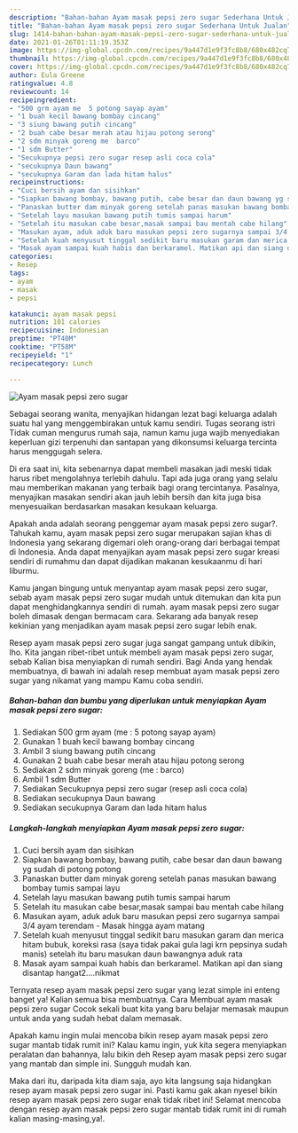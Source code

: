 ```yaml
---
description: "Bahan-bahan Ayam masak pepsi zero sugar Sederhana Untuk Jualan"
title: "Bahan-bahan Ayam masak pepsi zero sugar Sederhana Untuk Jualan"
slug: 1414-bahan-bahan-ayam-masak-pepsi-zero-sugar-sederhana-untuk-jualan
date: 2021-01-26T01:11:19.353Z
image: https://img-global.cpcdn.com/recipes/9a447d1e9f3fc8b8/680x482cq70/ayam-masak-pepsi-zero-sugar-foto-resep-utama.jpg
thumbnail: https://img-global.cpcdn.com/recipes/9a447d1e9f3fc8b8/680x482cq70/ayam-masak-pepsi-zero-sugar-foto-resep-utama.jpg
cover: https://img-global.cpcdn.com/recipes/9a447d1e9f3fc8b8/680x482cq70/ayam-masak-pepsi-zero-sugar-foto-resep-utama.jpg
author: Eula Greene
ratingvalue: 4.8
reviewcount: 14
recipeingredient:
- "500 grm ayam me  5 potong sayap ayam"
- "1 buah kecil bawang bombay cincang"
- "3 siung bawang putih cincang"
- "2 buah cabe besar merah atau hijau potong serong"
- "2 sdm minyak goreng me  barco"
- "1 sdm Butter"
- "Secukupnya pepsi zero sugar resep asli coca cola"
- "secukupnya Daun bawang"
- "secukupnya Garam dan lada hitam halus"
recipeinstructions:
- "Cuci bersih ayam dan sisihkan"
- "Siapkan bawang bombay, bawang putih, cabe besar dan daun bawang yg sudah di potong potong"
- "Panaskan butter dam minyak goreng setelah panas masukan bawang bombay tumis sampai layu"
- "Setelah layu masukan bawang putih tumis sampai harum"
- "Setelah itu masukan cabe besar,masak sampai bau mentah cabe hilang"
- "Masukan ayam, aduk aduk baru masukan pepsi zero sugarnya sampai 3/4 ayam terendam Masak hingga ayam matang"
- "Setelah kuah menyusut tinggal sedikit baru masukan garam dan merica hitam bubuk, koreksi rasa (saya tidak pakai gula lagi krn pepsinya sudah manis) setelah itu baru masukan daun bawangnya aduk rata"
- "Masak ayam sampai kuah habis dan berkaramel. Matikan api dan siang disantap hangat2....nikmat"
categories:
- Resep
tags:
- ayam
- masak
- pepsi

katakunci: ayam masak pepsi 
nutrition: 101 calories
recipecuisine: Indonesian
preptime: "PT40M"
cooktime: "PT58M"
recipeyield: "1"
recipecategory: Lunch

---
```



![Ayam masak pepsi zero sugar](https://img-global.cpcdn.com/recipes/9a447d1e9f3fc8b8/680x482cq70/ayam-masak-pepsi-zero-sugar-foto-resep-utama.jpg)

Sebagai seorang wanita, menyajikan hidangan lezat bagi keluarga adalah suatu hal yang menggembirakan untuk kamu sendiri. Tugas seorang istri Tidak cuman mengurus rumah saja, namun kamu juga wajib menyediakan keperluan gizi terpenuhi dan santapan yang dikonsumsi keluarga tercinta harus menggugah selera.

Di era  saat ini, kita sebenarnya dapat membeli masakan jadi meski tidak harus ribet mengolahnya terlebih dahulu. Tapi ada juga orang yang selalu mau memberikan makanan yang terbaik bagi orang tercintanya. Pasalnya, menyajikan masakan sendiri akan jauh lebih bersih dan kita juga bisa menyesuaikan berdasarkan masakan kesukaan keluarga. 



Apakah anda adalah seorang penggemar ayam masak pepsi zero sugar?. Tahukah kamu, ayam masak pepsi zero sugar merupakan sajian khas di Indonesia yang sekarang digemari oleh orang-orang dari berbagai tempat di Indonesia. Anda dapat menyajikan ayam masak pepsi zero sugar kreasi sendiri di rumahmu dan dapat dijadikan makanan kesukaanmu di hari liburmu.

Kamu jangan bingung untuk menyantap ayam masak pepsi zero sugar, sebab ayam masak pepsi zero sugar mudah untuk ditemukan dan kita pun dapat menghidangkannya sendiri di rumah. ayam masak pepsi zero sugar boleh dimasak dengan bermacam cara. Sekarang ada banyak resep kekinian yang menjadikan ayam masak pepsi zero sugar lebih enak.

Resep ayam masak pepsi zero sugar juga sangat gampang untuk dibikin, lho. Kita jangan ribet-ribet untuk membeli ayam masak pepsi zero sugar, sebab Kalian bisa menyiapkan di rumah sendiri. Bagi Anda yang hendak membuatnya, di bawah ini adalah resep membuat ayam masak pepsi zero sugar yang nikamat yang mampu Kamu coba sendiri.

<!--inarticleads1-->

##### Bahan-bahan dan bumbu yang diperlukan untuk menyiapkan Ayam masak pepsi zero sugar:

1. Sediakan 500 grm ayam (me : 5 potong sayap ayam)
1. Gunakan 1 buah kecil bawang bombay cincang
1. Ambil 3 siung bawang putih cincang
1. Gunakan 2 buah cabe besar merah atau hijau potong serong
1. Sediakan 2 sdm minyak goreng (me : barco)
1. Ambil 1 sdm Butter
1. Sediakan Secukupnya pepsi zero sugar (resep asli coca cola)
1. Sediakan secukupnya Daun bawang
1. Sediakan secukupnya Garam dan lada hitam halus




<!--inarticleads2-->

##### Langkah-langkah menyiapkan Ayam masak pepsi zero sugar:

1. Cuci bersih ayam dan sisihkan
1. Siapkan bawang bombay, bawang putih, cabe besar dan daun bawang yg sudah di potong potong
1. Panaskan butter dam minyak goreng setelah panas masukan bawang bombay tumis sampai layu
1. Setelah layu masukan bawang putih tumis sampai harum
1. Setelah itu masukan cabe besar,masak sampai bau mentah cabe hilang
1. Masukan ayam, aduk aduk baru masukan pepsi zero sugarnya sampai 3/4 ayam terendam - Masak hingga ayam matang
1. Setelah kuah menyusut tinggal sedikit baru masukan garam dan merica hitam bubuk, koreksi rasa (saya tidak pakai gula lagi krn pepsinya sudah manis) setelah itu baru masukan daun bawangnya aduk rata
1. Masak ayam sampai kuah habis dan berkaramel. Matikan api dan siang disantap hangat2....nikmat




Ternyata resep ayam masak pepsi zero sugar yang lezat simple ini enteng banget ya! Kalian semua bisa membuatnya. Cara Membuat ayam masak pepsi zero sugar Cocok sekali buat kita yang baru belajar memasak maupun untuk anda yang sudah hebat dalam memasak.

Apakah kamu ingin mulai mencoba bikin resep ayam masak pepsi zero sugar mantab tidak rumit ini? Kalau kamu ingin, yuk kita segera menyiapkan peralatan dan bahannya, lalu bikin deh Resep ayam masak pepsi zero sugar yang mantab dan simple ini. Sungguh mudah kan. 

Maka dari itu, daripada kita diam saja, ayo kita langsung saja hidangkan resep ayam masak pepsi zero sugar ini. Pasti kamu gak akan nyesel bikin resep ayam masak pepsi zero sugar enak tidak ribet ini! Selamat mencoba dengan resep ayam masak pepsi zero sugar mantab tidak rumit ini di rumah kalian masing-masing,ya!.

